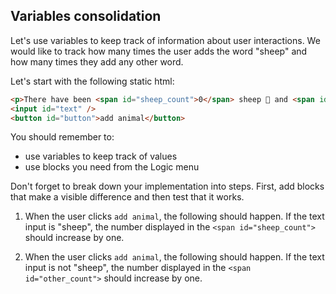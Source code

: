 ## Variables consolidation


Let's use variables to keep track of information about user interactions. We would like to track how many times the user adds the word "sheep" and how many times they add any other word.

Let's start with the following static html:

```html
<p>There have been <span id="sheep_count">0</span> sheep 🐑 and <span id="other_count">0</span> others.</p>
<input id="text" />
<button id="button">add animal</button>
```

You should remember to:
- use variables to keep track of values
- use blocks you need from the Logic menu

Don't forget to break down your implementation into steps. First, add blocks that make a visible difference and then test that it works.

1. When the user clicks `add animal`, the following should happen. If the text input is "sheep", the number displayed in the `<span id="sheep_count">` should increase by one.

2. When the user clicks `add animal`, the following should happen. If the text input is not "sheep", the number displayed in the `<span id="other_count">` should increase by one.
